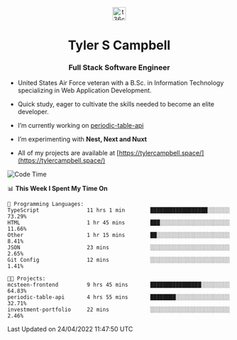 <p align="center">
<a href="https://www.linkedin.com/in/t36campbell" target="blank"><img align="center" src="https://ik.imagekit.io/t36campbell/Portfolio/linkedin.png.original_m8bbGgPh6.png" alt="t36campbell" height="30" width="30" /></a>
</p>
<h1 align="center">Tyler S Campbell</h1>
<h3 align="center">Full Stack Software Engineer</h3>

* United States Air Force veteran with a B.Sc. in Information Technology specializing in Web Application Development. 

* Quick study, eager to cultivate the skills needed to become an elite developer.

* I’m currently working on [periodic-table-api](https://github.com/t36campbell/periodic-table-api)

* I’m experimenting with **Nest, Next and Nuxt**

* All of my projects are available at [https://tylercampbell.space/](https://tylercampbell.space/)

<!--START_SECTION:waka-->
![Code Time](http://img.shields.io/badge/Code%20Time-1%2C589%20hrs%2030%20mins-blue)

📊 **This Week I Spent My Time On** 

```text
💬 Programming Languages: 
TypeScript               11 hrs 1 min        ██████████████████░░░░░░░   73.29% 
HTML                     1 hr 45 mins        ███░░░░░░░░░░░░░░░░░░░░░░   11.66% 
Other                    1 hr 15 mins        ██░░░░░░░░░░░░░░░░░░░░░░░   8.41% 
JSON                     23 mins             ░░░░░░░░░░░░░░░░░░░░░░░░░   2.65% 
Git Config               12 mins             ░░░░░░░░░░░░░░░░░░░░░░░░░   1.41%

🐱‍💻 Projects: 
mcsteen-frontend         9 hrs 45 mins       ████████████████░░░░░░░░░   64.83% 
periodic-table-api       4 hrs 55 mins       ████████░░░░░░░░░░░░░░░░░   32.71% 
investment-portfolio     22 mins             ░░░░░░░░░░░░░░░░░░░░░░░░░   2.46%

```


 Last Updated on 24/04/2022 11:47:50 UTC
<!--END_SECTION:waka-->
